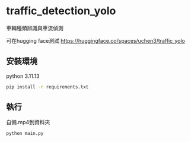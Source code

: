 # traffic_detection_yolo

車輛種類辨識與車流偵測

可在hugging face測試
https://huggingface.co/spaces/uchen3/traffic_yolo

## 安裝環境
python 3.11.13

```bash
pip install -r requirements.txt
```
## 執行
自備.mp4到資料夾

```bash
python main.py
```
